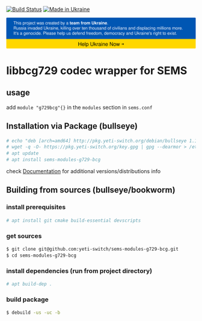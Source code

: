 [![Build Status](https://github.com/yeti-switch/sems-modules-g729-bcg/actions/workflows/build.yml/badge.svg)](https://github.com/yeti-switch/sems-modules-g729-bcg/actions/workflows/build.yml)
[![Made in Ukraine](https://img.shields.io/badge/made_in-ukraine-ffd700.svg?labelColor=0057b7)](https://stand-with-ukraine.pp.ua)

[![Stand With Ukraine](https://raw.githubusercontent.com/vshymanskyy/StandWithUkraine/main/banner-direct-team.svg)](https://stand-with-ukraine.pp.ua)

# libbcg729 codec wrapper for SEMS

## usage

add `module "g729bcg"{}` in the `modules` section in `sems.conf`

## Installation via Package (bullseye)
```sh
# echo "deb [arch=amd64] http://pkg.yeti-switch.org/debian/bullseye 1.12 main" > /etc/apt/sources.list.d/yeti.list
# wget -q -O- https://pkg.yeti-switch.org/key.gpg | gpg --dearmor > /etc/apt/trusted.gpg.d/kg.yeti-switch.org.gpg
# apt update
# apt install sems-modules-g729-bcg
```
check [Documentation] for additional versions/distributions info

## Building from sources (bullseye/bookworm)

### install prerequisites
```sh
# apt install git cmake build-essential devscripts
```

### get sources
```sh
$ git clone git@github.com:yeti-switch/sems-modules-g729-bcg.git
$ cd sems-modules-g729-bcg
```

### install dependencies (run from project directory)
```sh
# apt build-dep .
```

### build package
```sh
$ debuild -us -uc -b
```

[Yeti]:http://yeti-switch.org/
[Documentation]:https://yeti-switch.org/docs/en/
